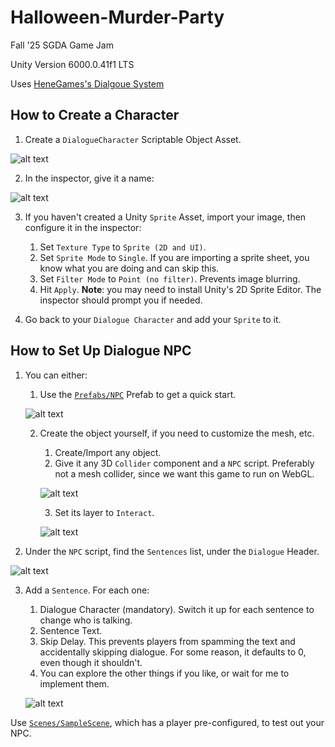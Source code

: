 # Halloween-Murder-Party
Fall '25 SGDA Game Jam

Unity Version 6000.0.41f1 LTS

Uses [HeneGames's Dialgoue System](https://assetstore.unity.com/packages/tools/gui/dialogue-system-248969)

## How to Create a Character

1. Create a `DialogueCharacter` Scriptable Object Asset. 

![alt text](README-info/createdialoguecharacter.png)

2. In the inspector, give it a name: 

![alt text](README-info/Poop.png)

3. If you haven't created a Unity `Sprite` Asset, import your image, then configure it in the inspector:
   1. Set `Texture Type` to `Sprite (2D and UI)`.
   2. Set `Sprite Mode` to `Single`. If you are importing a sprite sheet, you know what you are doing and can skip this.
   3. Set `Filter Mode` to `Point (no filter)`. Prevents image blurring.
   4. Hit `Apply`.
**Note**: you may need to install Unity's 2D Sprite Editor. The inspector should prompt you if needed.

4. Go back to your `Dialogue Character` and add your `Sprite` to it.

## How to Set Up Dialogue NPC

1. You can either:
   1. Use the [`Prefabs/NPC`](Assets/Prefabs/NPC.prefab) Prefab to get a quick start. 
   
   ![alt text](README-info/npcprefab.png)

   2. Create the object yourself, if you need to customize the mesh, etc.
      1. Create/Import any object.
      2. Give it any 3D `Collider` component and a `NPC` script. Preferably not a mesh collider, since we want this game to run on WebGL. 
      
      ![alt text](README-info/addcomponents.png)

      3. Set its layer to `Interact`. 
      
      ![alt text](README-info/setlayer.png)

2. Under the `NPC` script, find the `Sentences` list, under the `Dialogue` Header. 

![alt text](README-info/sentences.png)

3. Add a `Sentence`. For each one:
   1. Dialogue Character (mandatory). Switch it up for each sentence to change who is talking.
   2. Sentence Text.
   3. Skip Delay. This prevents players from spamming the text and accidentally skipping dialogue. For some reason, it defaults to 0, even though it shouldn't.
   4. You can explore the other things if you like, or wait for me to implement them.

   ![alt text](README-info/ilikepoop.png)

Use [`Scenes/SampleScene`](Assets/Scenes/SampleScene.unity), which has a player pre-configured, to test out your NPC.